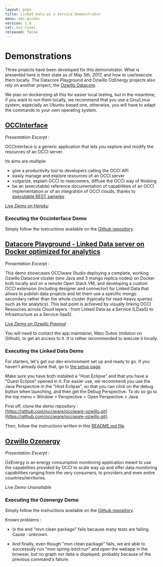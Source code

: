 ```yaml
---
layout: page
title: Linked Data as a Service Demonstrator
menu: dev-guides
version: 1.0
cat: Use Cases
released: false
---
```


# Demonstrations

Three projects have been developed for this demonstrator. What is presented here is their state as of May 5th, 2017, and how to use/execute them locally. The Datacore Playground and Ozwillo OzEnergy projects also rely on another project, the [Ozwillo Datacore](https://github.com/ozwillo/ozwillo-datacore).

We plan on dockerizing all this for easier local testing, but in the meantime, if you want to run them locally, we recommend that you use a Gnu/Linux system, especially an Ubuntu-based one, otherwise, you will have to adapt the commands to your own operating system.

## [OCCInterface](https://github.com/occiware/OCCInterface)

_Presentation Excerpt_ :

OCCInterface is a generic application that lets you explore and modify the resources of an OCCI server.

Its aims are multiple:
- give a productivity tool to developers calling the OCCI API
- easily manage and explore resources of an OCCI server
- vulgarize, explain OCCI to newcomers, diffuse the OCCI way of thinking
- be an (executable) reference documentation of capabilities of an OCCI implementation or of an integration of OCCI clouds, thanks to [executable REST samples](https://github.com/occiware/OCCInterface/blob/master/src/readings/GettingStarted.md).

_[Live Demo on Heroku](http://occinterface.herokuapp.com/)_

### Executing the Occinterface Demo

Simply follow the instructions available on the [Github repository](https://github.com/occiware/OCCInterface).

## [Datacore Playground - Linked Data server on Docker optimized for analytics](https://github.com/occiware/occiware-ozwillo/blob/master/connector-analytics/)

_Presentation Excerpt_ :

This demo showcases OCCIware Studio deploying a complete, working Ozwillo Datacore cluster (one Java and 3 mongo replica nodes) on Docker both locally and on a remote Open Stack VM, and developing a custom OCCI extension (including designer and connector) for Linked Data that allows to publish data projects and let them use a specific mongo secondary rather than the whole cluster (typically for read-heavy queries such as for analytics). This last point is achieved by visually linking OCCI Resources across Cloud layers : from Linked Data as a Service (LDaaS) to Infrastructure as a Service (IaaS).

_[Live Demo on Ozwillo Preprod](https://data.ozwillo-preprod.eu/)_

You will need to contact the app maintainer, Marc Dutoo (mdutoo on Github), to get an access to it. It is rather recommended to execute it locally.

### Executing the Linked Data Demo

For starters, let's get our dev environment set up and ready to go. If you haven't already done that, go to [the setup page](http://occiware.github.io/content/developer-guides/snapshot/studio-setting-up-the-environment.html).

Make sure you have both installed a "Host Eclipse" and that you have a "Guest Eclipse" opened in it. For easier use, we recommend you use the Java Perspective in the "Host Eclipse", so that you can click on the debug button when launching, and then get the Debug Perspective. To do so go to the top menu > Window > Perspective > Open Perspective > Java.

First off, clone the demo repository : [https://github.com/occiware/occiware-ozwillo.git](https://github.com/occiware/occiware-ozwillo.git).

Then, follow the instructions written in this [README.md file](https://github.com/occiware/occiware-ozwillo/blob/master/connector-analytics/README.md).

## [Ozwillo Ozenergy](https://github.com/ozwillo/ozwillo-ozenergy)

_Presentation Excerpt_ :

OzEnergy is an energy consumption monitoring application meant to use the capabilities provided by OCCI to scale way up and offer data monitoring capabilities ranging from the very consumers, to providers and even entire countries/territories.

_Live Demo Unavailable_

### Executing the Ozenergy Demo

Simply follow the instructions available on the [Github repository](https://github.com/ozwillo/ozwillo-ozenergy).

Known problems :

+ In the end "mvn clean package" fails because many tests are failing. Cause : unknown.

+ And finally, even though "mvn clean package" fails, we are able to successully run "mvn spring-boot:run" and open the webapp in the browser, but no graph nor data is displayed, probably because of the previous command's failure.
